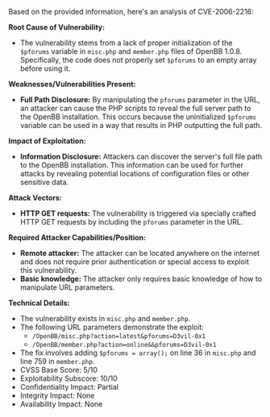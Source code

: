 Based on the provided information, here's an analysis of CVE-2006-2216:

**Root Cause of Vulnerability:**

*   The vulnerability stems from a lack of proper initialization of the `$pforums` variable in `misc.php` and `member.php` files of OpenBB 1.0.8. Specifically, the code does not properly set `$pforums` to an empty array before using it.

**Weaknesses/Vulnerabilities Present:**

*   **Full Path Disclosure:** By manipulating the `pforums` parameter in the URL, an attacker can cause the PHP scripts to reveal the full server path to the OpenBB installation. This occurs because the uninitialized `$pforums` variable can be used in a way that results in PHP outputting the full path.

**Impact of Exploitation:**

*   **Information Disclosure:** Attackers can discover the server's full file path to the OpenBB installation. This information can be used for further attacks by revealing potential locations of configuration files or other sensitive data.

**Attack Vectors:**

*   **HTTP GET requests:**  The vulnerability is triggered via specially crafted HTTP GET requests by including the `pforums` parameter in the URL.

**Required Attacker Capabilities/Position:**

*   **Remote attacker:** The attacker can be located anywhere on the internet and does not require prior authentication or special access to exploit this vulnerability.
*   **Basic knowledge:** The attacker only requires basic knowledge of how to manipulate URL parameters.

**Technical Details:**

* The vulnerability exists in `misc.php` and `member.php`.
* The following URL parameters demonstrate the exploit:
    *   `/OpenBB/misc.php?action=latest&pforums=D3vil-0x1`
    *   `/OpenBB/member.php?action=online&&pforums=D3vil-0x1`
*   The fix involves adding `$pforums = array();` on line 36 in `misc.php` and line 759 in `member.php`.
*  CVSS Base Score: 5/10
*  Exploitability Subscore: 10/10
* Confidentiality Impact: Partial
*  Integrity Impact: None
*  Availability Impact: None